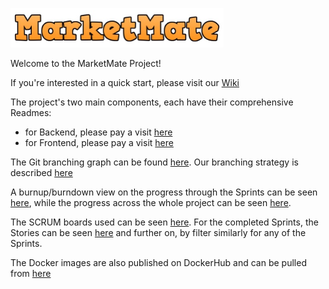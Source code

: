 ![Market Mate Logo](docs/logo.png)

Welcome to the MarketMate Project!

If you're interested in a quick start, please visit our [Wiki](https://gitlab.com/seal-uzh/monday-team/monday-e-commerce/-/wikis/home)

The project's two main components, each have their comprehensive Readmes:
- for Backend, please pay a visit [here](Backend/EcommerceBackend/README.md)
- for Frontend, please pay a visit [here](Frontend/README.md)

The Git branching graph can be found [here](https://gitlab.com/seal-uzh/monday-team/monday-e-commerce/-/network/master). Our branching strategy is described [here](https://gitlab.com/seal-uzh/monday-team/monday-e-commerce/-/wikis/Git-Repository-Rules/Branching-Strategy)

A burnup/burndown view on the progress through the Sprints can be seen [here](https://gitlab.com/seal-uzh/monday-team/monday-e-commerce/-/cadences), while the progress across the whole project can be seen [here](https://gitlab.com/seal-uzh/monday-team/monday-e-commerce/-/milestones/1#tab-issues).

The SCRUM boards used can be seen [here](https://gitlab.com/seal-uzh/monday-team/monday-e-commerce/-/boards). For the completed Sprints, the Stories can be seen [here](https://gitlab.com/seal-uzh/monday-team/monday-e-commerce/-/issues/?sort=updated_desc&state=all&iteration_id=131950&first_page_size=20) and further on, by filter similarly for any of the Sprints.

The Docker images are also published on DockerHub and can be pulled from [here](https://hub.docker.com/repository/docker/raul1doru2m/mon-team/tags?page=1&ordering=last_updated)





